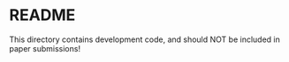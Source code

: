 # README

This directory contains development code, and should NOT
be included in paper submissions!
